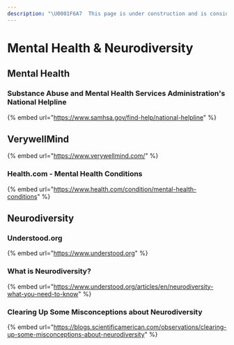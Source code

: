 ```yaml
---
description: "\U0001F6A7  This page is under construction and is considered incomplete. \U0001F6A7"
---
```


# Mental Health & Neurodiversity

## Mental Health

### Substance Abuse and Mental Health Services Administration's National Helpline

{% embed url="https://www.samhsa.gov/find-help/national-helpline" %}

## VerywellMind

{% embed url="https://www.verywellmind.com/" %}

### Health.com - Mental Health Conditions

{% embed url="https://www.health.com/condition/mental-health-conditions" %}

## Neurodiversity

### Understood.org

{% embed url="https://www.understood.org" %}

### What is Neurodiversity?

{% embed url="https://www.understood.org/articles/en/neurodiversity-what-you-need-to-know" %}

### Clearing Up Some Misconceptions about Neurodiversity

{% embed url="https://blogs.scientificamerican.com/observations/clearing-up-some-misconceptions-about-neurodiversity" %}

